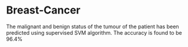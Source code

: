 # Breast-Cancer
The malignant and benign status of the tumour of the patient has been predicted using supervised SVM algorithm. The accuracy is found to be 96.4%
